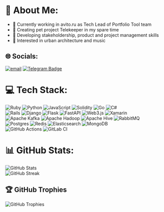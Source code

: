 # 💫 About Me:
- 🔭 Сurrently working in avito.ru as Tech Lead of Portfolio Tool team
- 📲 Creating pet project Telekeeper in my spare time
- 📖 Developing stakeholdership, product and project management skills
- 🎨 Interested in urban architecture and music


## 🌐 Socials:
[![email](https://img.shields.io/badge/Email-D14836?logo=gmail&logoColor=white)](mailto:egor.barakhov@gmail.com) 
[![Telegram Badge](https://img.shields.io/badge/Telegram-Join-blue?logo=telegram)](https://t.me/ebarakhov)


# 💻 Tech Stack:
![Ruby](https://img.shields.io/badge/ruby-%23CC342D.svg?style=for-the-badge&logo=ruby&logoColor=white) 
![Python](https://img.shields.io/badge/python-3670A0?style=for-the-badge&logo=python&logoColor=ffdd54) 
![JavaScript](https://img.shields.io/badge/javascript-%23323330.svg?style=for-the-badge&logo=javascript&logoColor=%23F7DF1E) 
![Solidity](https://img.shields.io/badge/Solidity-%23363636.svg?style=for-the-badge&logo=solidity&logoColor=white) 
![Go](https://img.shields.io/badge/go-%2300ADD8.svg?style=for-the-badge&logo=go&logoColor=white) 
![C#](https://img.shields.io/badge/c%23-%23239120.svg?style=for-the-badge&logo=csharp&logoColor=white)<br/>
![Rails](https://img.shields.io/badge/rails-%23CC0000.svg?style=for-the-badge&logo=ruby-on-rails&logoColor=white) 
![Django](https://img.shields.io/badge/django-%23092E20.svg?style=for-the-badge&logo=django&logoColor=white) 
![Flask](https://img.shields.io/badge/flask-%23000.svg?style=for-the-badge&logo=flask&logoColor=white) 
![FastAPI](https://img.shields.io/badge/FastAPI-005571?style=for-the-badge&logo=fastapi) 
![Web3.js](https://img.shields.io/badge/web3.js-F16822?style=for-the-badge&logo=web3.js&logoColor=white) 
![Xamarin](https://img.shields.io/badge/Xamarin-3199DC?style=for-the-badge&logo=xamarin&logoColor=white)<br/>
![Apache Kafka](https://img.shields.io/badge/Apache%20Kafka-000?style=for-the-badge&logo=apachekafka) 
![Apache Hadoop](https://img.shields.io/badge/Apache%20Hadoop-66CCFF?style=for-the-badge&logo=apachehadoop&logoColor=black) 
![Apache Hive](https://img.shields.io/badge/Apache%20Hive-FDEE21?style=for-the-badge&logo=apachehive&logoColor=black)
![RabbitMQ](https://img.shields.io/badge/rabbitmq-FF6600?style=for-the-badge&logo=rabbitmq&logoColor=white)<br/>
![Postgres](https://img.shields.io/badge/postgres-%23316192.svg?style=for-the-badge&logo=postgresql&logoColor=white) 
![Redis](https://img.shields.io/badge/redis-%23DD0031.svg?style=for-the-badge&logo=redis&logoColor=white) 
![Elasticsearch](https://img.shields.io/badge/elasticsearch-%230377CC.svg?style=for-the-badge&logo=elasticsearch&logoColor=white) 
![MongoDB](https://img.shields.io/badge/MongoDB-%234ea94b.svg?style=for-the-badge&logo=mongodb&logoColor=white)<br/>
![GitHub Actions](https://img.shields.io/badge/github%20actions-%232671E5.svg?style=for-the-badge&logo=githubactions&logoColor=white) 
![GitLab CI](https://img.shields.io/badge/gitlab%20CI-%23181717.svg?style=for-the-badge&logo=gitlab&logoColor=white)

# 📊 GitHub Stats:
![GitHub Stats](https://github-readme-stats.vercel.app/api?username=EgorBarakhov&theme=tokyonight&hide_border=false&include_all_commits=true&count_private=true&show_icons=true&card_width=700)<br/>
![GitHub Streak](https://streak-stats.demolab.com?user=EgorBarakhov&theme=tokyonight&short_numbers=true&mode=weekly&exclude_days=Sun%2CSat&card_width=700)

## 🏆 GitHub Trophies
![GitHub Trophies](https://github-profile-trophy.vercel.app/?username=EgorBarakhov&theme=tokyonight&no-frame=true&no-bg=true&margin-w=4&title=MultiLanguage,Experience,Commits,Repositories,Issues,PullRequest)

<!-- Proudly created with GPRM ( https://gprm.itsvg.in ) -->
<!--
**EgorBarakhov/EgorBarakhov** is a ✨ _special_ ✨ repository because its `README.md` (this file) appears on your GitHub profile.

Here are some ideas to get you started:

- 🔭 I’m currently working on ...
- 🌱 I’m currently learning ...
- 👯 I’m looking to collaborate on ...
- 🤔 I’m looking for help with ...
- 💬 Ask me about ...
- 📫 How to reach me: ...
- 😄 Pronouns: ...
- ⚡ Fun fact: ...
-->
